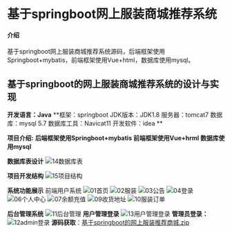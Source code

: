 # 基于springboot网上服装商城推荐系统

#### 介绍
基于springboot网上服装商城推荐系统源码，后端框架使用Springboot+mybatis，前端框架使用Vue+html，数据库使用mysql。

## 基于springboot的网上服装商城推荐系统的设计与实现
 **开发语言：Java** 
 **框架：springboot
JDK版本：JDK1.8
服务器：tomcat7
数据库：mysql 5.7
数据库工具：Navicat11
开发软件：idea
** 


**项目介绍:**
**后端框架使用Springboot+mybatis
前端框架使用Vue+hrml
数据库使用mysql**

**数据库表设计**
![14数据库表](https://github.com/user-attachments/assets/00d97c05-029c-47a4-914e-9a5aa8876d5d)

**项目开发结构**
![15项目结构](https://github.com/user-attachments/assets/09a78524-9bd9-4649-987f-b116e74ed8c4)

**系统功能展示**
前端用户系统
![01首页](https://github.com/user-attachments/assets/e18647e8-a08b-4d33-ab7f-208c9f235c7b)
![02服装](https://github.com/user-attachments/assets/73a78823-c25e-4df9-90e0-8e7bc50b32ca)
![03公告](https://github.com/user-attachments/assets/9e99b67f-6d56-498f-acc2-2e164019f9cf)
![04登录](https://github.com/user-attachments/assets/e31ec62f-b9b0-4b77-a863-14447e502aac)
![06个人中心](https://github.com/user-attachments/assets/92d586f0-949e-43bd-885c-134aafaa9f33)
![07余额充值](https://github.com/user-attachments/assets/04ec9adf-50f2-4786-8d88-428d2b42527f)
![09收货地址](https://github.com/user-attachments/assets/d723a4f3-c2a2-40d5-892f-54726a1d9717)
![10服装订单](https://github.com/user-attachments/assets/8c0301a0-6345-4ecb-b520-1d185afe760a)

**后台管理系统**
![11后台管理](https://github.com/user-attachments/assets/2efe5806-698c-4b89-8f12-bd83ccca648b)
**用户管理登录**
![13用户管理登录](https://github.com/user-attachments/assets/01b2eee5-9629-4733-b331-4b7be80d0c14)
**管理员登录：**
![12admin登录](https://github.com/user-attachments/assets/226c71f8-4136-46cf-a57a-5c5520a1bb40)
**源码获取**：[基于springboot的网上服装推荐商城.zip](https://github.com/user-attachments/files/18202344/springboot.zip)











